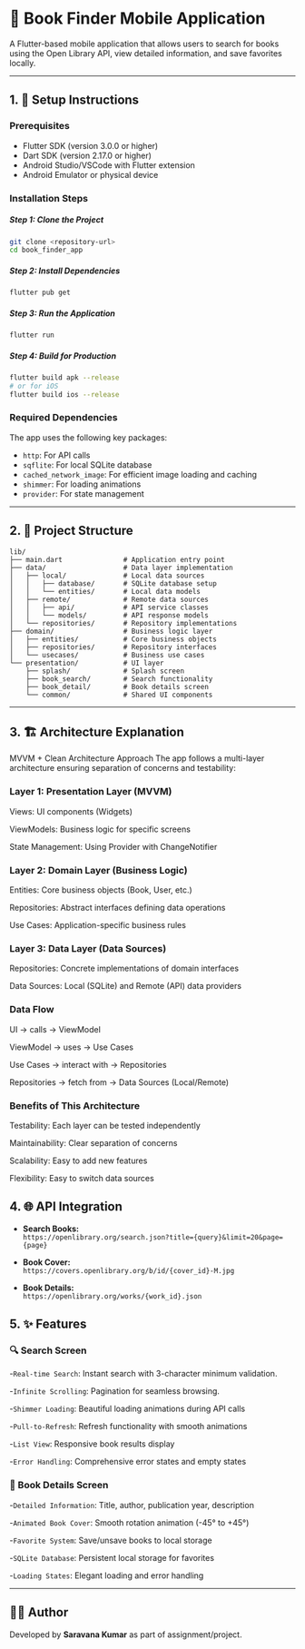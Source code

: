 
# 📱 Book Finder Mobile Application
A Flutter-based mobile application that allows users to search for books using the Open Library API, view detailed information, and save favorites locally.

---

## 1. 🚀 Setup Instructions

### Prerequisites
- Flutter SDK (version 3.0.0 or higher)
- Dart SDK (version 2.17.0 or higher)
- Android Studio/VSCode with Flutter extension
- Android Emulator or physical device

### Installation Steps
##### Step 1: Clone the Project
```bash
git clone <repository-url>
cd book_finder_app
```

##### Step 2: Install Dependencies
```bash
flutter pub get
```

##### Step 3: Run the Application
```bash
flutter run
```

##### Step 4: Build for Production
```bash
flutter build apk --release
# or for iOS
flutter build ios --release
```

### Required Dependencies
The app uses the following key packages:
- `http`: For API calls
- `sqflite`: For local SQLite database
- `cached_network_image`: For efficient image loading and caching
- `shimmer`: For loading animations
- `provider`: For state management

---

## 2. 📁 Project Structure

```
lib/
├── main.dart               # Application entry point
├── data/                   # Data layer implementation
│   ├── local/              # Local data sources
│   │   ├── database/       # SQLite database setup
│   │   └── entities/       # Local data models
│   ├── remote/             # Remote data sources
│   │   ├── api/            # API service classes
│   │   └── models/         # API response models
│   └── repositories/       # Repository implementations
├── domain/                 # Business logic layer
│   ├── entities/           # Core business objects
│   ├── repositories/       # Repository interfaces
│   └── usecases/           # Business use cases
└── presentation/           # UI layer
    ├── splash/             # Splash screen
    ├── book_search/        # Search functionality
    ├── book_detail/        # Book details screen
    └── common/             # Shared UI components
```
---

## 3. 🏗️ Architecture Explanation

MVVM + Clean Architecture Approach
The app follows a multi-layer architecture ensuring separation of concerns and testability:

### Layer 1: Presentation Layer (MVVM)
Views: UI components (Widgets)

ViewModels: Business logic for specific screens

State Management: Using Provider with ChangeNotifier

### Layer 2: Domain Layer (Business Logic)
Entities: Core business objects (Book, User, etc.)

Repositories: Abstract interfaces defining data operations

Use Cases: Application-specific business rules

### Layer 3: Data Layer (Data Sources)
Repositories: Concrete implementations of domain interfaces

Data Sources: Local (SQLite) and Remote (API) data providers

### Data Flow
UI → calls → ViewModel

ViewModel → uses → Use Cases

Use Cases → interact with → Repositories

Repositories → fetch from → Data Sources (Local/Remote)

### Benefits of This Architecture
Testability: Each layer can be tested independently

Maintainability: Clear separation of concerns

Scalability: Easy to add new features

Flexibility: Easy to switch data sources

## 4. 🌐 API Integration

- **Search Books:**  
  `https://openlibrary.org/search.json?title={query}&limit=20&page={page}`

- **Book Cover:**  
  `https://covers.openlibrary.org/b/id/{cover_id}-M.jpg`

- **Book Details:**  
  `https://openlibrary.org/works/{work_id}.json`



## 5. ✨ Features

### 🔍 Search Screen

-`Real-time Search`: Instant search with 3-character minimum validation.

-`Infinite Scrolling`: Pagination for seamless browsing.

-`Shimmer Loading`: Beautiful loading animations during API calls

-`Pull-to-Refresh`: Refresh functionality with smooth animations

-`List View`: Responsive book results display

-`Error Handling`: Comprehensive error states and empty states

### 📖 Book Details Screen

-`Detailed Information`: Title, author, publication year, description

-`Animated Book Cover`: Smooth rotation animation (-45° to +45°)

-`Favorite System`: Save/unsave books to local storage

-`SQLite Database`: Persistent local storage for favorites

-`Loading States`: Elegant loading and error handling

---

## 👨‍💻 Author
Developed by **Saravana Kumar** as part of assignment/project.
